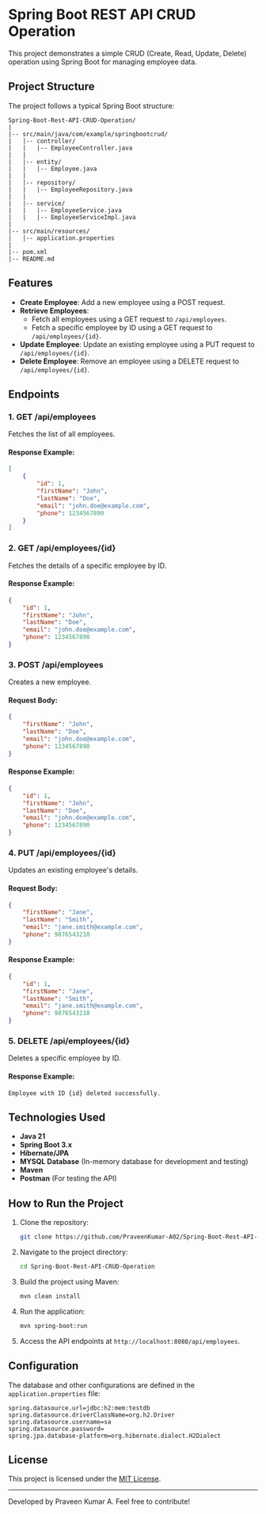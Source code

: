 # Spring Boot REST API CRUD Operation

This project demonstrates a simple CRUD (Create, Read, Update, Delete) operation using Spring Boot for managing employee data.

## Project Structure

The project follows a typical Spring Boot structure:

```
Spring-Boot-Rest-API-CRUD-Operation/
|
|-- src/main/java/com/example/springbootcrud/
|   |-- controller/
|   |   |-- EmployeeController.java
|   |
|   |-- entity/
|   |   |-- Employee.java
|   |
|   |-- repository/
|   |   |-- EmployeeRepository.java
|   |
|   |-- service/
|   |   |-- EmployeeService.java
|   |   |-- EmployeeServiceImpl.java
|
|-- src/main/resources/
|   |-- application.properties
|
|-- pom.xml
|-- README.md
```

## Features

- **Create Employee**: Add a new employee using a POST request.
- **Retrieve Employees**:
  - Fetch all employees using a GET request to `/api/employees`.
  - Fetch a specific employee by ID using a GET request to `/api/employees/{id}`.
- **Update Employee**: Update an existing employee using a PUT request to `/api/employees/{id}`.
- **Delete Employee**: Remove an employee using a DELETE request to `/api/employees/{id}`.

## Endpoints

### 1. GET /api/employees
Fetches the list of all employees.

#### Response Example:
```json
[
    {
        "id": 1,
        "firstName": "John",
        "lastName": "Doe",
        "email": "john.doe@example.com",
        "phone": 1234567890
    }
]
```

### 2. GET /api/employees/{id}
Fetches the details of a specific employee by ID.

#### Response Example:
```json
{
    "id": 1,
    "firstName": "John",
    "lastName": "Doe",
    "email": "john.doe@example.com",
    "phone": 1234567890
}
```

### 3. POST /api/employees
Creates a new employee.

#### Request Body:
```json
{
    "firstName": "John",
    "lastName": "Doe",
    "email": "john.doe@example.com",
    "phone": 1234567890
}
```

#### Response Example:
```json
{
    "id": 1,
    "firstName": "John",
    "lastName": "Doe",
    "email": "john.doe@example.com",
    "phone": 1234567890
}
```

### 4. PUT /api/employees/{id}
Updates an existing employee's details.

#### Request Body:
```json
{
    "firstName": "Jane",
    "lastName": "Smith",
    "email": "jane.smith@example.com",
    "phone": 9876543210
}
```

#### Response Example:
```json
{
    "id": 1,
    "firstName": "Jane",
    "lastName": "Smith",
    "email": "jane.smith@example.com",
    "phone": 9876543210
}
```

### 5. DELETE /api/employees/{id}
Deletes a specific employee by ID.

#### Response Example:
```
Employee with ID {id} deleted successfully.
```

## Technologies Used

- **Java 21**
- **Spring Boot 3.x**
- **Hibernate/JPA**
- **MYSQL Database** (In-memory database for development and testing)
- **Maven**
- **Postman** (For testing the API)

## How to Run the Project

1. Clone the repository:
   ```bash
   git clone https://github.com/PraveenKumar-A02/Spring-Boot-Rest-API-CRUD-Operation.git
   ```

2. Navigate to the project directory:
   ```bash
   cd Spring-Boot-Rest-API-CRUD-Operation
   ```

3. Build the project using Maven:
   ```bash
   mvn clean install
   ```

4. Run the application:
   ```bash
   mvn spring-boot:run
   ```

5. Access the API endpoints at `http://localhost:8080/api/employees`.

## Configuration

The database and other configurations are defined in the `application.properties` file:

```properties
spring.datasource.url=jdbc:h2:mem:testdb
spring.datasource.driverClassName=org.h2.Driver
spring.datasource.username=sa
spring.datasource.password=
spring.jpa.database-platform=org.hibernate.dialect.H2Dialect
```

## License

This project is licensed under the [MIT License](LICENSE).

---

Developed by Praveen Kumar A. Feel free to contribute!

